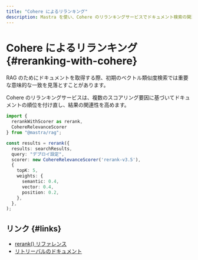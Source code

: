```yaml
---
title: "Cohere によるリランキング"
description: Mastra を使い、Cohere のリランキングサービスでドキュメント検索の関連性を高める例。
---
```


# Cohere によるリランキング \{#reranking-with-cohere\}

RAG のためにドキュメントを取得する際、初期のベクトル類似度検索では重要な意味的な一致を見落とすことがあります。

Cohere のリランキングサービスは、複数のスコアリング要因に基づいてドキュメントの順位を付け直し、結果の関連性を高めます。

```typescript
import {
  rerankWithScorer as rerank,
  CohereRelevanceScorer
} from "@mastra/rag";

const results = rerank({
  results: searchResults,
  query: "デプロイ設定",
  scorer: new CohereRelevanceScorer('rerank-v3.5'),
  {
    topK: 5,
    weights: {
      semantic: 0.4,
      vector: 0.4,
      position: 0.2,
    },
  },
);
```

## リンク \{#links\}

* [rerank() リファレンス](/docs/reference/rag/rerankWithScorer)
* [リトリーバルのドキュメント](/docs/rag/retrieval)